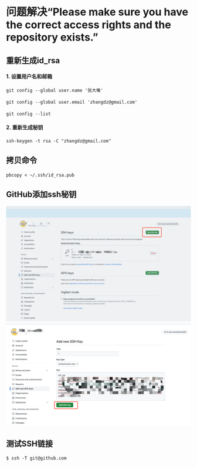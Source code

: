 # 问题解决“Please make sure you have the correct access rights and the repository exists.”

## 重新生成id_rsa
#### 1. 设置用户名和邮箱
```shell
git config --global user.name '张大嘴'

git config --global user.email 'zhangdz@gmail.com'

git config --list
```
#### 2. 重新生成秘钥
```shell
ssh-keygen -t rsa -C "zhangdz@gmail.com"
```
## 拷贝命令
```shell
pbcopy < ~/.ssh/id_rsa.pub 
```

## GitHub添加ssh秘钥
![img.png](assets/img_2023091201.png)
![img.png](assets/img_2023091202.png)
## 测试SSH链接
```shell
$ ssh -T git@github.com
```

